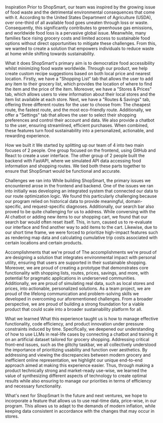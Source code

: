 Inspiration
Prior to ShopSmart, our team was inspired by the growing issue of food waste and the detrimental environmental consequences that come with it. According to the United States Department of Agriculture (USDA), over one-third of all available food goes uneaten through loss or waste. Consequently, this significantly contributes to greenhouse gas emissions, and worldwide food loss is a pervasive global issue. Meanwhile, many families face rising grocery costs and limited access to sustainable food options without direct opportunities to mitigate these challenges. From this, we wanted to create a solution that empowers individuals to reduce waste at home while shifting towards sustainability.

What it does
ShopSmart's primary aim is to democratize food accessibility whilst minimizing food waste worldwide. Through our product, we help create custom recipe suggestions based on both local price and nearest location. Firstly, we have a "Shopping List" tab that allows the user to add any item to their grocery list, which provides the location of where to find the item and the price of the item. Moreover, we have a "Stores & Prices" tab, which allows users to view information about their local stores and the item list available at each store. Next, we have a "Routes & Savings" tab, offering three different routes for the user to choose from: The cheapest route, the fastest route, and the most eco-friendly route. Additionally, we offer a "Settings" tab that allows the user to select their shopping preferences and control their account and data. We also provide a chatbot to the user, ensuring streamlined, efficient purchases. When combined, these features turn food sustainability into a personalized, actionable, and rewarding experience.

How we built it
We started by splitting up our team of 4 into two main focuses of 2 people. One group focused on the frontend, using GitHub and React to create a user interface. The other group of 2 people built the backend with FastAPI, where we simulated API data accessing food information and shopping routes. We tied both these parts together to ensure that ShopSmart would be functional and accurate.

Challenges we ran into
While building ShopSmart, the primary issues we encountered arose in the frontend and backend. One of the issues we ran into initially was developing an integrated system that connected our data to our route optimization logic. We found this particularly challenging because our program relied on historical data to provide meaningful, domain-specific, and request-specific diagnoses. Additionally, our search bar also proved to be quite challenging for us to address. While conversing with the AI chatbot or adding new items to our shopping cart, we found that our search bar would often reset itself. This, in turn, caused us to re-evaluate our interface and find another way to add items to the cart. Likewise, due to our short time frame, we were forced to prioritize high-impact features such as rendering map data and calculating cumulative trip costs associated with certain locations and certain products.

Accomplishments that we're proud of
The accomplishments we're proud of are designing a solution that integrates environmental impact with personal utility, ensuring that users are supported in their sustainable shopping. Moreover, we are proud of creating a prototype that demonstrates core functionality with shopping lists, routes, prices, savings, and more, with potential for pragmatic applications in underserved communities. Additionally, we are proud of simulating real data, such as local stores and prices, into actionable, personalized solutions. As a team project, we are proud of the lifelong communication and problem-solving skills we developed in overcoming our aforementioned challenges. From a broader perspective, we are proud of building a strong foundation for a viable product that could scale into a broader sustainability platform for all.

What we learned
What this experience taught us is how to manage effective functionality, code efficiency, and product innovation under pressure constraints induced by time. Specifically, we deepened our understanding of how to use LLMs in real-life cases by connecting a chatbot and training it on an artificial dataset tailored for grocery shopping. Addressing critical front-end issues, such as the glitchy taskbar, we all collectively understood the importance of prioritizing usability and function over aesthetics. By addressing and viewing the discrepancies between modern grocery and inefficient online representation, we highlight our unique end-to-end approach aimed at making this experience easier. Thus, through making a product technically strong and market-ready use-wise, we learned the value of synthesizing different aspects of technology to create optimal results while also ensuring to manage our priorities in terms of efficiency and necessary functionality.

What's next for ShopSmart
In the future and next ventures, we hope to incorporate a feature that allows us to use real-time data, price-wise, in our program. This allows us to adapt to the demands of modern inflation, while keeping data consistent in accordance with the changes that may occur in stores.

